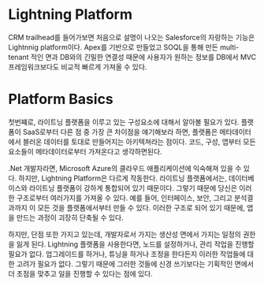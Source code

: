 # Lightning Platform
CRM trailhead를 들어가보면 처음으로 설명이 나오는 Salesforce의 자랑하는 기능은 Lightnnig platform이다. Apex를 기반으로 만들었고 SOQL을 통해 만든 multi-tenant 적인 면과 DB와의 긴밀한 연결성 때문에 사용자가 원하는 정보를 DB에서 MVC 프레임워크보다도 비교적 빠르게 가져올 수 있다. 

# Platform Basics
첫번쨰로, 라이트닝 플랫폼을 이루고 있는 구성요소에 대해서 알아볼 필요가 있다. 플랫폼이 SaaS로부터 다른 점 중 가장 큰 차이점을 얘기해보라 하면, 플랫폼은 메타데이터에서 블러온 데이터를 토대로 만들어지는 아키텍쳐라는 점이다. 코드, 구성, 앱부터 모든 요소들이 메타데이터로부터 가져온다고 생각하면된다.

.Net 개발자라면, Microsoft Azure의 클라우드 애플리케이션에 익숙해져 있을 수 있다. 하지만, Lightning Platform은 다르게 작동한다. 라이트닝 플랫폼에서는, 데이터베이스와 라이트닝 플랫폼이 강하게 통합되어 있기 때문이다. 그렇기 때문에 당신은 이러한 구조로부터 여러가지를 가져올 수 있다. 예를 들어, 인터페이스, 보안, 그리고 분석결과까지 이 모든 것을 플랫폼에서부터 만들 수 있다. 이러한 구조로 되어 있기 때문에, 앱을 만드는 과정이 괴장히 단축될 수 있다.

하지만, 단점 또한 가지고 있는데, 개발자로서 가지는 생산성 면에서 가지는 일정의 권한을 잃게 된다. Lightning 플랫폼을 사용한다면, 노드를 설정하거나, 관리 작업을 진행할 필요가 없다. 업그레이드를 하거나, 튜닝을 하거나 조정을 한다든지 이러한 작업들에 대한 고려가 필요가 없다. 그렇기 때문에 그러한 것들에 신경 쓰기보다는 기획적인 면에서 더 초점을 맞추고 일을 진행할 수 있다는 점에 있다.


